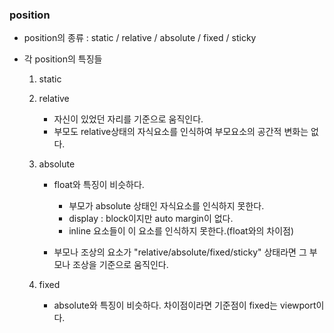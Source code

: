 ### position

- position의 종류 : static / relative / absolute / fixed / sticky

- 각 position의 특징들

  1. static
  2. relative

     - 자신이 있었던 자리를 기준으로 움직인다.
     - 부모도 relative상태의 자식요소를 인식하여 부모요소의 공간적 변화는 없다.

  3. absolute

     - float와 특징이 비슷하다.

       - 부모가 absolute 상태인 자식요소를 인식하지 못한다.
       - display : block이지만 auto margin이 없다.
       - inline 요소들이 이 요소를 인식하지 못한다.(float와의 차이점)

     - 부모나 조상의 요소가 "relative/absolute/fixed/sticky" 상태라면 그 부모나 조상을 기준으로 움직인다.

  4. fixed

     - absolute와 특징이 비슷하다. 차이점이라면 기준점이 fixed는 viewport이다.
